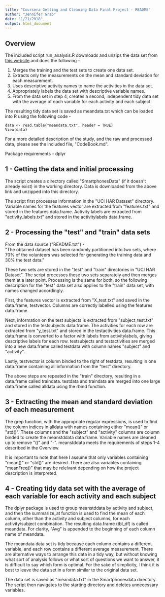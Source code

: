 ```yaml
---
title: "Coursera Getting and Cleaning Data Final Project - README"
author: "Jennifer Grab"
date: "1/21/2018"
output: html_document
---
```

## Overview

The included script run_analysis.R downloads and unzips the data set from [this website](http://archive.ics.uci.edu/ml/datasets/Human+Activity+Recognition+Using+Smartphones) and does the following -

1) Merges the training and the test sets to create one data set.  
2) Extracts only the measurements on the mean and standard deviation for each measurement.  
3) Uses descriptive activity names to name the activities in the data set.  
4) Appropriately labels the data set with descriptive variable names.  
5) From the data set in step 4, creates a second, independent tidy data set with the average of each variable for each activity and each subject.  

The resulting tidy data set is saved as meandata.txt which can be loaded into R using the following code - 

```{r}
data <- read.table("meandata.txt", header = TRUE)
View(data)
```

For a more detailed description of the study, and the raw and processed data, please see the included file, "CodeBook.md".

Package requirements - dplyr

## 1 - Getting the data and initial processing

The script creates a directory called "SmartphonesData" (if it doesn't already exist) in the working directory.  Data is downloaded from the above link and unzipped into this directory.

The script first processes information in the "UCI HAR Dataset" directory.  Variable names for the features vector are extracted from "features.txt" and stored in the features data.frame.  Activity labels are extracted from "activity_labels.txt" and stored in the activitylabels data.frame.  

## 2 - Processing the "test" and "train" data sets

From the data source ("README.txt") -  
"The obtained dataset has been randomly partitioned into two sets, where 70% of the volunteers was selected for generating the training data and 30% the test data."  

These two sets are stored in the "test" and "train" directories in "UCI HAR Dataset".  The script processes these two sets separately and then merges them at a later point.  Processing is the same for both, so the following description for the "test" data set also applies to the "train" data set, with names changed accordingly.

First, the features vector is extracted from "X_test.txt" and saved in the data.frame, testvector.  Columns are correctly labelled using the features data.frame.

Next, information on the test subjects is extracted from "subject_test.txt" and stored in the testsubjects data.frame.  The activities for each row are extracted from "y_test.txt" and stored in the testactivities data.frame.  This data.frame is converted to a factor with labels from activitylabels, giving descriptive labels for each row.  testsubjects and testactivities are merged into a new data.frame called testdata with column  names "subject" and "activity".

Lastly, testvector is column binded to the right of testdata, resulting in one data.frame containing all information from the "test" directory.

The above steps are repeated in the "train" directory, resulting in a data.frame called traindata.  testdata and traindata are merged into one large data.frame called alldata using the rbind function.

## 3 - Extracting the mean and standard deviation of each measurement

The grep function, with the appropriate regular expressions, is used to find the column indices in alldata with names containing either "mean()" or "std()".  These columns and the "subject" and "activity" columns are column binded to create the meanstddata data.frame.  Variable names are cleaned up to remove "()" and "-".  meanstddata meets the requirements of steps 1-4 described in the Overview.

It is important to note that here I assume that only variables containing "mean()" or "std()" are desired.  There are also variables containing "meanFreq()" that may be relelvant depending on how the project description is interpreted.  

## 4 - Creating tidy data set with the average of each variable for each activity and each subject

The dplyr package is used to group meanstddata by activity and subject, and then the summarize_at function is used to find the mean of each column, other than the activity and subject columns, for each activity/subject combination.  The resulting data.frame (tbl_df) is called meandata.  For clarity, "Avg" is appended to the beginning of each column name of meandata.

The meandata data set is tidy because each column contains a different variable, and each row contains a different average measurement.  There are alternative ways to arrange this data in a tidy way, but without knowing what sort of analysis follows or what sort of questions we want to answer, it is difficult to say which form is optimal.  For the sake of simplicity, I think it is best to leave the data set in a form similar to the original data set.

The data set is saved as "meandata.txt" in the Smartphonesdata directory.  The script then navigates to the starting directory and deletes unnecessary variables.